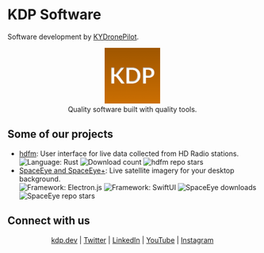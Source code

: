 # KDP Software

Software development by [KYDronePilot](https://github.com/KYDronePilot).

<p align="center">
  <img src="img/KDP.png" width="112" height="112" /><br>
  <span>Quality software built with quality tools.</span>
</p>

## Some of our projects

<ul>
<li>
<a href="https://github.com/KYDronePilot/hdfm">hdfm</a>: User interface for live data collected from HD Radio stations.<br>
<img alt="Language: Rust" src="https://img.shields.io/badge/language-Rust-orange">
<img alt="Download count" src="https://img.shields.io/github/downloads/KYDronePilot/hdfm/v2.0.1/total">
<img alt="hdfm repo stars" src="https://img.shields.io/github/stars/KYDronePilot/hdfm?style=social">
</li>
<li>
<a href="https://github.com/KYDronePilot/SpaceEye">SpaceEye and SpaceEye+</a>: Live satellite imagery for your desktop background.<br>
<img alt="Framework: Electron.js" src="https://img.shields.io/badge/framework-Electron.js-afe8f7">
<img alt="Framework: SwiftUI" src="https://img.shields.io/badge/framework-SwiftUI-orange">
<img alt="SpaceEye downloads" src="https://img.shields.io/badge/downloads-20k+-green">
<img alt="SpaceEye repo stars" src="https://img.shields.io/github/stars/KYDronePilot/SpaceEye?style=social">
</li>
</ul>

## Connect with us

<p align="center">
  <a href="https://kdp.dev">kdp.dev</a>
  | <a href="https://twitter.com/kdp_dev">Twitter</a>
  | <a href="https://www.linkedin.com/company/kdp-software/">LinkedIn</a>
  | <a href="https://www.youtube.com/channel/UCOKUOMU1cSvcgnyga8atl-g">YouTube</a>
  | <a href="https://www.instagram.com/kdp_software/">Instagram</a>
</p>
